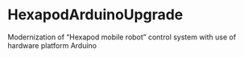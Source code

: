 # HexapodArduinoUpgrade
 Modernization of “Hexapod mobile robot” control system with use of hardware platform Arduino
